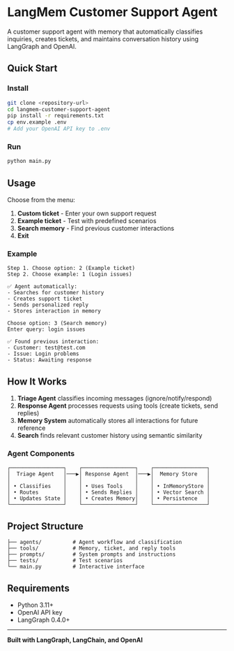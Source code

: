 # LangMem Customer Support Agent

A customer support agent with memory that automatically classifies inquiries, creates tickets, and maintains conversation history using LangGraph and OpenAI.

## Quick Start

### Install

```bash
git clone <repository-url>
cd langmem-customer-support-agent
pip install -r requirements.txt
cp env.example .env
# Add your OpenAI API key to .env
```

### Run

```bash
python main.py
```

## Usage

Choose from the menu:

1. **Custom ticket** - Enter your own support request
2. **Example ticket** - Test with predefined scenarios
3. **Search memory** - Find previous customer interactions
4. **Exit**

### Example

```
Step 1. Choose option: 2 (Example ticket)
Step 2. Choose example: 1 (Login issues)

✅ Agent automatically:
- Searches for customer history
- Creates support ticket
- Sends personalized reply
- Stores interaction in memory

Choose option: 3 (Search memory)
Enter query: login issues

✅ Found previous interaction:
- Customer: test@test.com
- Issue: Login problems
- Status: Awaiting response
```

## How It Works

1. **Triage Agent** classifies incoming messages (ignore/notify/respond)
2. **Response Agent** processes requests using tools (create tickets, send replies)
3. **Memory System** automatically stores all interactions for future reference
4. **Search** finds relevant customer history using semantic similarity

### Agent Components

```
┌─────────────────┐    ┌─────────────────┐    ┌─────────────────┐
│  Triage Agent   │───▶│ Response Agent  │───▶│  Memory Store   │
│                 │    │                 │    │                 │
│ • Classifies    │    │ • Uses Tools    │    │ • InMemoryStore │
│ • Routes        │    │ • Sends Replies │    │ • Vector Search │
│ • Updates State │    │ • Creates Memory│    │ • Persistence   │
└─────────────────┘    └─────────────────┘    └─────────────────┘
```

## Project Structure

```
├── agents/          # Agent workflow and classification
├── tools/           # Memory, ticket, and reply tools
├── prompts/         # System prompts and instructions
├── tests/           # Test scenarios
└── main.py          # Interactive interface
```

## Requirements

- Python 3.11+
- OpenAI API key
- LangGraph 0.4.0+

---

**Built with LangGraph, LangChain, and OpenAI**
